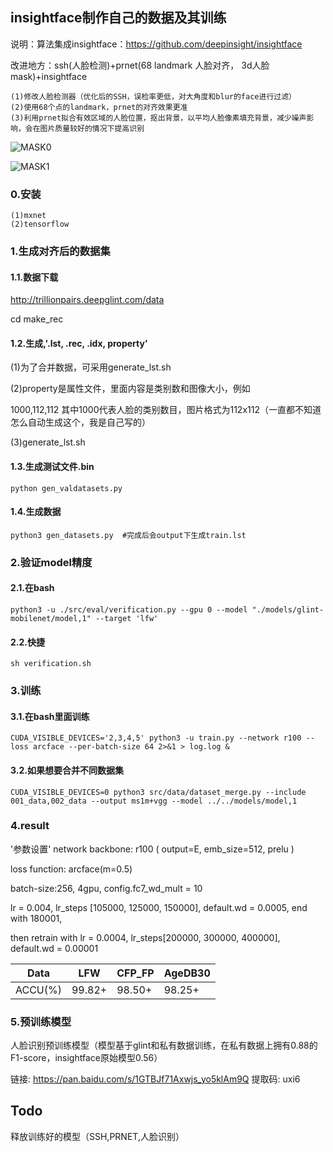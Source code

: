 ## insightface制作自己的数据及其训练 ##

说明：算法集成insightface：https://github.com/deepinsight/insightface

改进地方：ssh(人脸检测)+prnet(68 landmark 人脸对齐， 3d人脸mask)+insightface

```
(1)修改人脸检测器（优化后的SSH，误检率更低，对大角度和blur的face进行过滤）
(2)使用68个点的landmark，prnet的对齐效果更准
(3)利用prnet拟合有效区域的人脸位置，抠出背景，以平均人脸像素填充背景，减少噪声影响，会在图片质量较好的情况下提高识别
```

![MASK0](https://github.com/bleakie/MaskInsightface/blob/master/images/Akbar_Al_Baker_0001.jpg)

![MASK1](https://github.com/bleakie/MaskInsightface/blob/master/images/Abner_Martinez_0001.jpg)

### 0.安装

```
(1)mxnet
(2)tensorflow
```

### 1.生成对齐后的数据集

#### 1.1.数据下载

http://trillionpairs.deepglint.com/data

cd make_rec

#### 1.2.生成,'.lst, .rec, .idx, property'

(1)为了合并数据，可采用generate_lst.sh

(2)property是属性文件，里面内容是类别数和图像大小，例如

1000,112,112 其中1000代表人脸的类别数目，图片格式为112x112（一直都不知道怎么自动生成这个，我是自己写的）

(3)generate_lst.sh

#### 1.3.生成测试文件.bin

```
python gen_valdatasets.py
```

#### 1.4.生成数据

```
python3 gen_datasets.py  #完成后会output下生成train.lst
```
### 2.验证model精度

#### 2.1.在bash

```
python3 -u ./src/eval/verification.py --gpu 0 --model "./models/glint-mobilenet/model,1" --target 'lfw'
```

#### 2.2.快捷

```
sh verification.sh
```

### 3.训练

#### 3.1.在bash里面训练

```
CUDA_VISIBLE_DEVICES='2,3,4,5' python3 -u train.py --network r100 --loss arcface --per-batch-size 64 2>&1 > log.log &
```

#### 3.2.如果想要合并不同数据集

```
CUDA_VISIBLE_DEVICES=0 python3 src/data/dataset_merge.py --include 001_data,002_data --output ms1m+vgg --model ../../models/model,1
```

### 4.result
'参数设置'
network backbone: r100 ( output=E, emb_size=512, prelu )

loss function: arcface(m=0.5)

batch-size:256, 4gpu, config.fc7_wd_mult = 10
 
lr = 0.004, lr_steps [105000, 125000, 150000], default.wd = 0.0005, end with 180001,

then retrain with lr = 0.0004, lr_steps[200000, 300000, 400000], default.wd = 0.00001


|  Data    |      LFW   |    CFP_FP    |  AgeDB30  |
| -------- | -----------|--------------|---------- |
|  ACCU(%) |    99.82+  |    98.50+    |  98.25+   |

### 5.预训练模型

人脸识别预训练模型（模型基于glint和私有数据训练，在私有数据上拥有0.88的F1-score，insightface原始模型0.56）

链接: https://pan.baidu.com/s/1GTBJf71Axwjs_yo5klAm9Q 提取码: uxi6 

## Todo
释放训练好的模型（SSH,PRNET,人脸识别）
